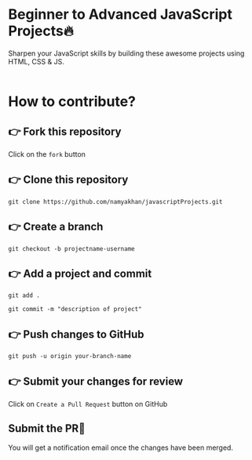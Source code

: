 # Beginner to Advanced JavaScript Projects🔥
Sharpen your JavaScript skills by building these awesome projects using HTML, CSS &amp; JS.
<br>
<br>

# How to contribute? <br>
## 👉 Fork this repository <br>
Click on the ``fork`` button<br>
## 👉 Clone this repository <br>
```
git clone https://github.com/namyakhan/javascriptProjects.git
```
## 👉 Create a branch
```
git checkout -b projectname-username
```
## 👉 Add a project and commit
```
git add .
```
```
git commit -m "description of project"
```
## 👉 Push changes to GitHub
```
git push -u origin your-branch-name
```
## 👉 Submit your changes for review
Click on ``Create a Pull Request`` button on GitHub<br>

## Submit the PR🤩
You will get a notification email once the changes have been merged.
